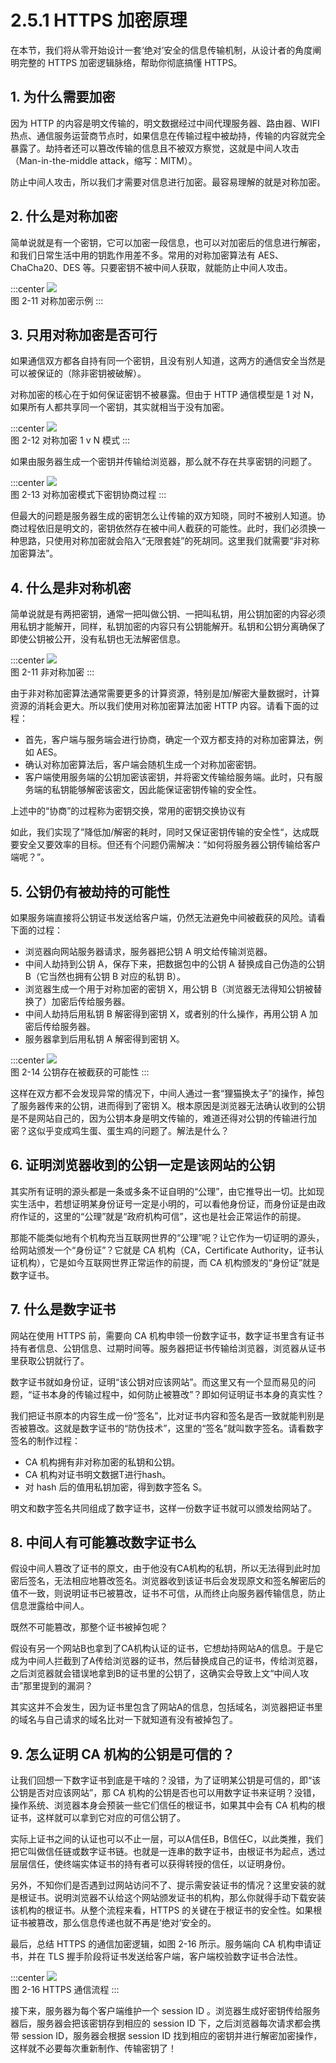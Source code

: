 # 2.5.1 HTTPS 加密原理

在本节，我们将从零开始设计一套‘绝对’安全的信息传输机制，从设计者的角度阐明完整的 HTTPS 加密逻辑脉络，帮助你彻底搞懂 HTTPS。

## 1. 为什么需要加密

因为 HTTP 的内容是明文传输的，明文数据经过中间代理服务器、路由器、WIFI 热点、通信服务运营商节点时，如果信息在传输过程中被劫持，传输的内容就完全暴露了。劫持者还可以篡改传输的信息且不被双方察觉，这就是中间人攻击（Man-in-the-middle attack，缩写：MITM）。

防止中间人攻击，所以我们才需要对信息进行加密。最容易理解的就是对称加密。

## 2. 什么是对称加密

简单说就是有一个密钥，它可以加密一段信息，也可以对加密后的信息进行解密，和我们日常生活中用的钥匙作用差不多。常用的对称加密算法有 AES、ChaCha20、DES 等。只要密钥不被中间人获取，就能防止中间人攻击。

:::center
  ![](../assets/types-of-encryption-symmetric-encryption.png)<br/>
 图 2-11 对称加密示例
:::

## 3. 只用对称加密是否可行

如果通信双方都各自持有同一个密钥，且没有别人知道，这两方的通信安全当然是可以被保证的（除非密钥被破解）。

对称加密的核心在于如何保证密钥不被暴露。但由于 HTTP 通信模型是 1 对 N，如果所有人都共享同一个密钥，其实就相当于没有加密。

:::center
  ![](../assets/https-2.png)<br/>
 图 2-12 对称加密 1 v N 模式
:::

如果由服务器生成一个密钥并传输给浏览器，那么就不存在共享密钥的问题了。

:::center
  ![](../assets/https-3.png)<br/>
 图 2-13 对称加密模式下密钥协商过程
:::

但最大的问题是服务器生成的密钥怎么让传输的双方知晓，同时不被别人知道。协商过程依旧是明文的，密钥依然存在被中间人截获的可能性。此时，我们必须换一种思路，只使用对称加密就会陷入“无限套娃”的死胡同。这里我们就需要“非对称加密算法”。

## 4. 什么是非对称机密

简单说就是有两把密钥，通常一把叫做公钥、一把叫私钥，用公钥加密的内容必须用私钥才能解开，同样，私钥加密的内容只有公钥能解开。私钥和公钥分离确保了即使公钥被公开，没有私钥也无法解密信息。

:::center
  ![](../assets/types-of-encryption-symmetric-encryption.png)<br/>
 图 2-11 非对称加密
:::


由于非对称加密算法通常需要更多的计算资源，特别是加/解密大量数据时，计算资源的消耗会更大。所以我们使用对称加密算法加密 HTTP 内容。请看下面的过程：

- 首先，客户端与服务端会进行协商，确定一个双方都支持的对称加密算法，例如 AES。
- 确认对称加密算法后，客户端会随机生成一个对称加密密钥。
- 客户端使用服务端的公钥加密该密钥，并将密文传输给服务端。此时，只有服务端的私钥能够解密该密文，因此能保证密钥传输的安全性。

上述中的“协商”的过程称为密钥交换，常用的密钥交换协议有 

如此，我们实现了”降低加/解密的耗时，同时又保证密钥传输的安全性“，达成既要安全又要效率的目标。但还有个问题仍需解决：“如何将服务器公钥传输给客户端呢？”。

## 5. 公钥仍有被劫持的可能性

如果服务端直接将公钥证书发送给客户端，仍然无法避免中间被截获的风险。请看下面的过程：

-  浏览器向网站服务器请求，服务器把公钥 A 明文给传输浏览器。
- 中间人劫持到公钥 A，保存下来，把数据包中的公钥 A 替换成自己伪造的公钥 B（它当然也拥有公钥 B 对应的私钥 B）。
- 浏览器生成一个用于对称加密的密钥 X，用公钥 B（浏览器无法得知公钥被替换了）加密后传给服务器。
- 中间人劫持后用私钥 B 解密得到密钥 X，或者别的什么操作，再用公钥 A 加密后传给服务器。
- 服务器拿到后用私钥 A 解密得到密钥 X。

:::center
  ![](../assets/https-4.png)<br/>
 图 2-14 公钥存在被截获的可能性
:::

这样在双方都不会发现异常的情况下，中间人通过一套“狸猫换太子”的操作，掉包了服务器传来的公钥，进而得到了密钥 X。根本原因是浏览器无法确认收到的公钥是不是网站自己的，因为公钥本身是明文传输的，难道还得对公钥的传输进行加密？这似乎变成鸡生蛋、蛋生鸡的问题了。解法是什么？

## 6. 证明浏览器收到的公钥一定是该网站的公钥

其实所有证明的源头都是一条或多条不证自明的“公理”，由它推导出一切。比如现实生活中，若想证明某身份证号一定是小明的，可以看他身份证，而身份证是由政府作证的，这里的“公理”就是“政府机构可信”，这也是社会正常运作的前提。

那能不能类似地有个机构充当互联网世界的“公理”呢？让它作为一切证明的源头，给网站颁发一个“身份证”？它就是 CA 机构（CA，Certificate Authority，证书认证机构），它是如今互联网世界正常运作的前提，而 CA 机构颁发的“身份证”就是数字证书。


## 7. 什么是数字证书

网站在使用 HTTPS 前，需要向 CA 机构申领一份数字证书，数字证书里含有证书持有者信息、公钥信息、过期时间等。服务器把证书传输给浏览器，浏览器从证书里获取公钥就行了。

数字证书就如身份证，证明“该公钥对应该网站”。而这里又有一个显而易见的问题，“证书本身的传输过程中，如何防止被篡改”？即如何证明证书本身的真实性？

我们把证书原本的内容生成一份“签名”，比对证书内容和签名是否一致就能判别是否被篡改。这就是数字证书的“防伪技术”，这里的“签名”就叫数字签名。请看数字签名的制作过程：
- CA 机构拥有非对称加密的私钥和公钥。
- CA 机构对证书明文数据T进行hash。
- 对 hash 后的值用私钥加密，得到数字签名 S。

明文和数字签名共同组成了数字证书，这样一份数字证书就可以颁发给网站了。

## 8. 中间人有可能篡改数字证书么

假设中间人篡改了证书的原文，由于他没有CA机构的私钥，所以无法得到此时加密后签名，无法相应地篡改签名。浏览器收到该证书后会发现原文和签名解密后的值不一致，则说明证书已被篡改，证书不可信，从而终止向服务器传输信息，防止信息泄露给中间人。

既然不可能篡改，那整个证书被掉包呢？

假设有另一个网站B也拿到了CA机构认证的证书，它想劫持网站A的信息。于是它成为中间人拦截到了A传给浏览器的证书，然后替换成自己的证书，传给浏览器，之后浏览器就会错误地拿到B的证书里的公钥了，这确实会导致上文“中间人攻击”那里提到的漏洞？

其实这并不会发生，因为证书里包含了网站A的信息，包括域名，浏览器把证书里的域名与自己请求的域名比对一下就知道有没有被掉包了。

## 9. 怎么证明 CA 机构的公钥是可信的？

让我们回想一下数字证书到底是干啥的？没错，为了证明某公钥是可信的，即“该公钥是否对应该网站”，那 CA 机构的公钥是否也可以用数字证书来证明？没错，操作系统、浏览器本身会预装一些它们信任的根证书，如果其中会有 CA 机构的根证书，这样就可以拿到它对应的可信公钥了。

实际上证书之间的认证也可以不止一层，可以A信任B，B信任C，以此类推，我们把它叫做信任链或数字证书链。也就是一连串的数字证书，由根证书为起点，透过层层信任，使终端实体证书的持有者可以获得转授的信任，以证明身份。

另外，不知你们是否遇到过网站访问不了、提示需安装证书的情况？这里安装的就是根证书。说明浏览器不认给这个网站颁发证书的机构，那么你就得手动下载安装该机构的根证书。从整个流程来看，HTTPS 的关键在于根证书的安全性。如果根证书被篡改，那么信息传递也就不再是‘绝对’安全的。

最后，总结 HTTPS 的通信加密逻辑，如图 2-16 所示。服务端向 CA 机构申请证书，并在 TLS 握手阶段将证书发送给客户端，客户端校验数字证书合法性。

:::center
  ![](../assets/CA.svg)<br/>
图 2-16 HTTPS 通信流程
:::

接下来，服务器为每个客户端维护一个 session ID 。浏览器生成好密钥传给服务器后，服务器会把该密钥存到相应的 session ID 下，之后浏览器每次请求都会携带 session ID，服务器会根据 session ID 找到相应的密钥并进行解密加密操作，这样就不必要每次重新制作、传输密钥了！
